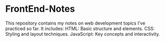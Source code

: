 # FrontEnd-Notes
This repository contains my notes on web development topics I've practiced so far. It includes:  HTML: Basic structure and elements. CSS: Styling and layout techniques. JavaScript: Key concepts and interactivity.
